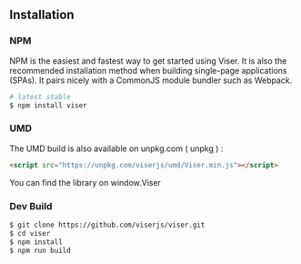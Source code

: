 ## Installation

### NPM

NPM is the easiest and fastest way to get started using Viser. It is also the recommended installation method when building single-page applications (SPAs). It pairs nicely with a CommonJS module bundler such as Webpack.

```bash
# latest stable
$ npm install viser
```

### UMD

The UMD build is also available on unpkg.com  ( unpkg )   :

```html
<script src="https://unpkg.com/viserjs/umd/Viser.min.js"></script>
```

You can find the library on window.Viser


### Dev Build

```bash
$ git clone https://github.com/viserjs/viser.git
$ cd viser
$ npm install
$ npm run build
```